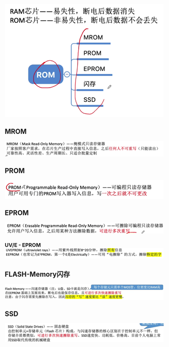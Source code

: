


![输入图片说明](/imgs/2025-08-06/JXQop5EInuuGmCq1.png)

## MROM
![输入图片说明](/imgs/2025-08-06/TbuP95LsQP77sNy1.png)

## PROM
![输入图片说明](/imgs/2025-08-06/bnGGJzS23v5FdQQ1.png)

## EPROM
![输入图片说明](/imgs/2025-08-06/5gFgpx0jP43UtIgh.png)
### UV/E - EPROM![输入图片说明](/imgs/2025-08-06/b4L5BP5laPXsACnn.png)

## FLASH-Memory闪存
![输入图片说明](/imgs/2025-08-06/SZv8ofblocniIhg1.png)

## SSD
![输入图片说明](/imgs/2025-08-06/fyabwce7lfXkEcZH.png)
<!--stackedit_data:
eyJoaXN0b3J5IjpbLTE4NDc5MTEyMF19
-->